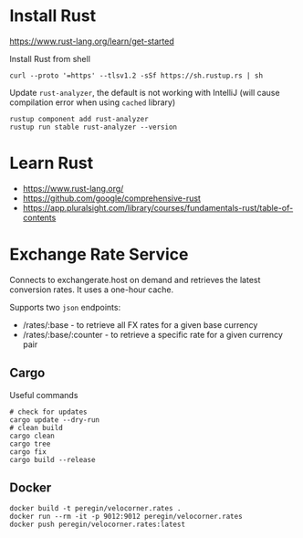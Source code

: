 # Install Rust

https://www.rust-lang.org/learn/get-started

Install Rust from shell
```shell
curl --proto '=https' --tlsv1.2 -sSf https://sh.rustup.rs | sh
```

Update `rust-analyzer`, the default is not working with IntelliJ (will cause compilation error when using `cached` library)
```shell
rustup component add rust-analyzer
rustup run stable rust-analyzer --version
```

# Learn Rust
- https://www.rust-lang.org/
- https://github.com/google/comprehensive-rust
- https://app.pluralsight.com/library/courses/fundamentals-rust/table-of-contents

# Exchange Rate Service
Connects to exchangerate.host on demand and retrieves the latest conversion rates.
It uses a one-hour cache. 

Supports two `json` endpoints:
- /rates/:base - to retrieve all FX rates for a given base currency 
- /rates/:base/:counter - to retrieve a specific rate for a given currency pair

## Cargo
Useful commands
```shell
# check for updates
cargo update --dry-run
# clean build
cargo clean
cargo tree
cargo fix
cargo build --release
```

## Docker
```shell
docker build -t peregin/velocorner.rates .
docker run --rm -it -p 9012:9012 peregin/velocorner.rates
docker push peregin/velocorner.rates:latest
```


